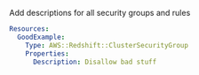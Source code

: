 
Add descriptions for all security groups and rules

```yaml
Resources:
  GoodExample:
    Type: AWS::Redshift::ClusterSecurityGroup
    Properties:
      Description: Disallow bad stuff
```


